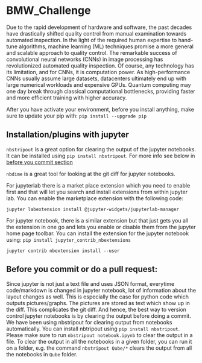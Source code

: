 # BMW_Challenge
   Due to the rapid development of hardware and software, the past decades have drastically shifted quality control from manual examination towards automated inspection. In the light of the required human expertise to hand-tune algorithms, machine learning (ML) techniques promise a more general and scalable approach to quality control. The remarkable success of convolutional neural networks (CNNs) in image processing has revolutionized automated quality inspection. Of course, any technology has its limitation, and for CNNs, it is computation power. As high-performance CNNs usually assume large datasets, datacenters ultimately end up with large numerical workloads and expensive GPUs. Quantum computing may one day break through classical computational bottlenecks, providing faster and more efficient training with higher accuracy.




After you have activate your environment, before you install anything, make sure
to update your pip with: `pip install --upgrade pip`

## Installation/plugins with jupyter

`nbstripout` is a great option for clearing the output of the jupyter notebooks.
It can be installed using `pip install nbstripout`. For more info see below in
[before you commit section](#beforecommit)

`nbdime` is a great tool for looking at the git diff for jupyter notebooks.

For jupyterlab there is a market place extension which you need to enable first
and that will let you search and install extensions from within jupyter lab. You
can enable the marketplace extension with the following code:

`jupyter labextension install @jupyter-widgets/jupyterlab-manager`

For jupyter notebook, there is a similar extension but that just gets you all
the extension in one go and lets you enable or disable them from the jupyter
home page toolbar. You can install the extension for the jupyter notebook using:
`pip install jupyter_contrib_nbextensions`

`jupyter contrib nbextension install --user`

## <a name="beforecommit"></a> Before you commit or do a pull request:

Since jupyter is not just a text file and uses JSON format, everytime
code/markdown is changed in jupyter notebook, lot of information about the
layout changes as well. This is especially the case for python code which
outputs pictures/graphs. The pictures are stored as text which show up in the
diff. This complicates the git diff. And hence, the best way to version control
jupyter notebooks is by clearing the output before doing a commit. We have been
using nbstripout for clearing output from notebooks automatically. You can
install nbtripout using `pip install nbstripout`. Please make sure to run
`nbstripout notebook.ipynb` to clear the output in a file. To clear the output
in all the notebooks in a given folder, you can run it on a folder, e.g. the
command `nbstripout Qube/*` clears the output from all the notebooks in `Qube`
folder.

